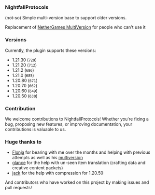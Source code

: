 ### NightfallProtocols

(not-so) Simple multi-version base to support older versions.

Replacement of [NetherGames MultiVersion](https://github.com/NetherGamesMC/PocketMine-MP) for people who can't use it

### Versions

Currently, the plugin supports these versions:
- 1.21.30 (`729`)
- 1.21.20 (`712`)
- 1.21.2 (`686`)
- 1.21.0 (`685`)
- 1.20.80 (`671`)
- 1.20.70 (`662`)
- 1.20.60 (`649`)
- 1.20.50 (`630`)

### Contribution

We welcome contributions to NightfallProtocols! Whether you're fixing a bug, proposing new features, or improving documentation, your contributions is valuable to us.

### Huge thanks to

- [Flonja](https://github.com/Flonja) for bearing with me over the months and helping with previous attempts as well as his [multiversion](https://github.com/Flonja/multiversion)
- [glance](https://github.com/glancist) for the help with un-seen item translation (crafting data and creative content packets)
- [jack](https://github.com/didntpot) for the help with compression for 1.20.50

And contributors who have worked on this project by making issues and pull requests!